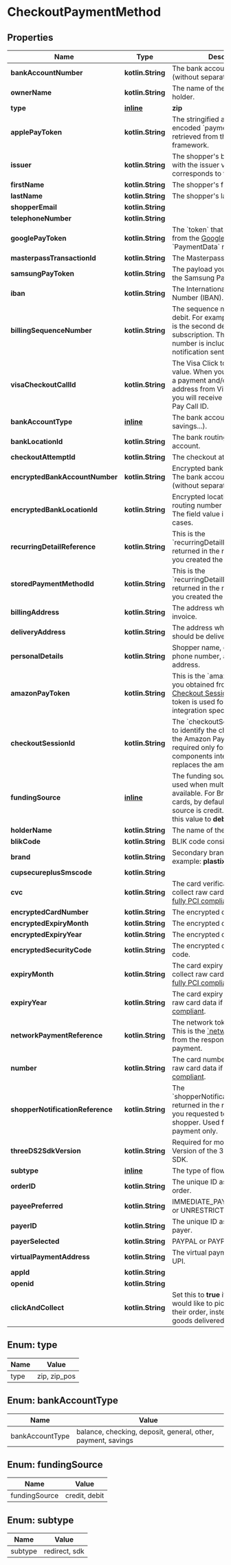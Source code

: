 
# CheckoutPaymentMethod

## Properties
Name | Type | Description | Notes
------------ | ------------- | ------------- | -------------
**bankAccountNumber** | **kotlin.String** | The bank account number (without separators). | 
**ownerName** | **kotlin.String** | The name of the bank account holder. | 
**type** | [**inline**](#Type) | **zip** | 
**applePayToken** | **kotlin.String** | The stringified and base64 encoded &#x60;paymentData&#x60; you retrieved from the Apple framework. | 
**issuer** | **kotlin.String** | The shopper&#39;s bank. Specify this with the issuer value that corresponds to this bank. | 
**firstName** | **kotlin.String** | The shopper&#39;s first name. | 
**lastName** | **kotlin.String** | The shopper&#39;s last name. | 
**shopperEmail** | **kotlin.String** |  | 
**telephoneNumber** | **kotlin.String** |  | 
**googlePayToken** | **kotlin.String** | The &#x60;token&#x60; that you obtained from the [Google Pay API](https://developers.google.com/pay/api/web/reference/response-objects#PaymentData) &#x60;PaymentData&#x60; response. | 
**masterpassTransactionId** | **kotlin.String** | The Masterpass transaction ID. | 
**samsungPayToken** | **kotlin.String** | The payload you received from the Samsung Pay SDK response. | 
**iban** | **kotlin.String** | The International Bank Account Number (IBAN). | 
**billingSequenceNumber** | **kotlin.String** | The sequence number for the debit. For example, send **2** if this is the second debit for the subscription. The sequence number is included in the notification sent to the shopper. | 
**visaCheckoutCallId** | **kotlin.String** | The Visa Click to Pay Call ID value. When your shopper selects a payment and/or a shipping address from Visa Click to Pay, you will receive a Visa Click to Pay Call ID. | 
**bankAccountType** | [**inline**](#BankAccountType) | The bank account type (checking, savings...). |  [optional]
**bankLocationId** | **kotlin.String** | The bank routing number of the account. |  [optional]
**checkoutAttemptId** | **kotlin.String** | The checkout attempt identifier. |  [optional]
**encryptedBankAccountNumber** | **kotlin.String** | Encrypted bank account number. The bank account number (without separators). |  [optional]
**encryptedBankLocationId** | **kotlin.String** | Encrypted location id. The bank routing number of the account. The field value is &#x60;nil&#x60; in most cases. |  [optional]
**recurringDetailReference** | **kotlin.String** | This is the &#x60;recurringDetailReference&#x60; returned in the response when you created the token. |  [optional]
**storedPaymentMethodId** | **kotlin.String** | This is the &#x60;recurringDetailReference&#x60; returned in the response when you created the token. |  [optional]
**billingAddress** | **kotlin.String** | The address where to send the invoice. |  [optional]
**deliveryAddress** | **kotlin.String** | The address where the goods should be delivered. |  [optional]
**personalDetails** | **kotlin.String** | Shopper name, date of birth, phone number, and email address. |  [optional]
**amazonPayToken** | **kotlin.String** | This is the &#x60;amazonPayToken&#x60; that you obtained from the [Get Checkout Session](https://amazon-pay-acquirer-guide.s3-eu-west-1.amazonaws.com/v1/amazon-pay-api-v2/checkout-session.html#get-checkout-session) response. This token is used for API only integration specifically. |  [optional]
**checkoutSessionId** | **kotlin.String** | The &#x60;checkoutSessionId&#x60; is used to identify the checkout session at the Amazon Pay side. This field is required only for drop-in and components integration, where it replaces the amazonPayToken. |  [optional]
**fundingSource** | [**inline**](#FundingSource) | The funding source that should be used when multiple sources are available. For Brazilian combo cards, by default the funding source is credit. To use debit, set this value to **debit**. |  [optional]
**holderName** | **kotlin.String** | The name of the card holder. |  [optional]
**blikCode** | **kotlin.String** | BLIK code consisting of 6 digits. |  [optional]
**brand** | **kotlin.String** | Secondary brand of the card. For example: **plastix**, **hmclub**. |  [optional]
**cupsecureplusSmscode** | **kotlin.String** |  |  [optional]
**cvc** | **kotlin.String** | The card verification code. Only collect raw card data if you are [fully PCI compliant](https://docs.adyen.com/development-resources/pci-dss-compliance-guide). |  [optional]
**encryptedCardNumber** | **kotlin.String** | The encrypted card number. |  [optional]
**encryptedExpiryMonth** | **kotlin.String** | The encrypted card expiry month. |  [optional]
**encryptedExpiryYear** | **kotlin.String** | The encrypted card expiry year. |  [optional]
**encryptedSecurityCode** | **kotlin.String** | The encrypted card verification code. |  [optional]
**expiryMonth** | **kotlin.String** | The card expiry month. Only collect raw card data if you are [fully PCI compliant](https://docs.adyen.com/development-resources/pci-dss-compliance-guide). |  [optional]
**expiryYear** | **kotlin.String** | The card expiry year. Only collect raw card data if you are [fully PCI compliant](https://docs.adyen.com/development-resources/pci-dss-compliance-guide). |  [optional]
**networkPaymentReference** | **kotlin.String** | The network token reference. This is the [&#x60;networkTxReference&#x60;](https://docs.adyen.com/api-explorer/#/CheckoutService/latest/post/payments__resParam_additionalData-ResponseAdditionalDataCommon-networkTxReference) from the response to the first payment. |  [optional]
**number** | **kotlin.String** | The card number. Only collect raw card data if you are [fully PCI compliant](https://docs.adyen.com/development-resources/pci-dss-compliance-guide). |  [optional]
**shopperNotificationReference** | **kotlin.String** | The &#x60;shopperNotificationReference&#x60; returned in the response when you requested to notify the shopper. Used for recurring payment only. |  [optional]
**threeDS2SdkVersion** | **kotlin.String** | Required for mobile integrations. Version of the 3D Secure 2 mobile SDK. |  [optional]
**subtype** | [**inline**](#Subtype) | The type of flow to initiate. |  [optional]
**orderID** | **kotlin.String** | The unique ID associated with the order. |  [optional]
**payeePreferred** | **kotlin.String** | IMMEDIATE_PAYMENT_REQUIRED or UNRESTRICTED |  [optional]
**payerID** | **kotlin.String** | The unique ID associated with the payer. |  [optional]
**payerSelected** | **kotlin.String** | PAYPAL or PAYPAL_CREDIT |  [optional]
**virtualPaymentAddress** | **kotlin.String** | The virtual payment address for UPI. |  [optional]
**appId** | **kotlin.String** |  |  [optional]
**openid** | **kotlin.String** |  |  [optional]
**clickAndCollect** | **kotlin.String** | Set this to **true** if the shopper would like to pick up and collect their order, instead of having the goods delivered to them. |  [optional]


<a name="Type"></a>
## Enum: type
Name | Value
---- | -----
type | zip, zip_pos


<a name="BankAccountType"></a>
## Enum: bankAccountType
Name | Value
---- | -----
bankAccountType | balance, checking, deposit, general, other, payment, savings


<a name="FundingSource"></a>
## Enum: fundingSource
Name | Value
---- | -----
fundingSource | credit, debit


<a name="Subtype"></a>
## Enum: subtype
Name | Value
---- | -----
subtype | redirect, sdk



